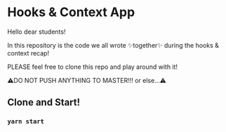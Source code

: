 # Hooks & Context App

Hello dear students!

In this repository is the code we all wrote ✨together✨ during the hooks & context recap!

PLEASE feel free to clone this repo and play around with it!

⚠️DO NOT PUSH ANYTHING TO MASTER!!! or else...⚠️

## Clone and Start!

### `yarn start`
